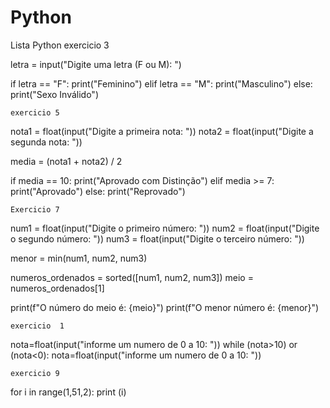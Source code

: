 # Python
Lista Python
exercicio 3

letra = input("Digite uma letra (F ou M): ")

if letra == "F":
    print("Feminino")
elif letra == "M":
    print("Masculino")
else:
    print("Sexo Inválido")

    exercicio 5
    
nota1 = float(input("Digite a primeira nota: "))
nota2 = float(input("Digite a segunda nota: "))

media = (nota1 + nota2) / 2

if media == 10:
    print("Aprovado com Distinção")
elif media >= 7:
    print("Aprovado")
else:
    print("Reprovado")

    Exercicio 7
num1 = float(input("Digite o primeiro número: "))
num2 = float(input("Digite o segundo número: "))
num3 = float(input("Digite o terceiro número: "))

menor = min(num1, num2, num3)

numeros_ordenados = sorted([num1, num2, num3])
meio = numeros_ordenados[1]

print(f"O número do meio é: {meio}")
print(f"O menor número é: {menor}")

    exercicio  1
nota=float(input("informe um numero de 0 a 10: "))
while (nota>10) or (nota<0):
nota=float(input("informe um numero de 0 a 10: "))

    exercicio 9
for i in range(1,51,2):
    print (i)


